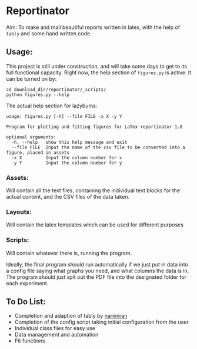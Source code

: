 # Reportinator
Aim: To make and mail beautiful reports written in latex, with the help of `tably` and some hand written code.

## Usage:
This project is still under construction, and will take some days to get to its full functional capacity. Right now, the help section of `figures.py` is active. It can be turned on by:
```shell
cd download_dir/reportinator/_scripts/
python figures.py --help
```
The actual help section for lazybums:
```console
usage: figures.py [-h] --file FILE -x X -y Y

Program for plotting and fitting figures for LaTex reportinator 1.0

optional arguments:
  -h, --help   show this help message and exit
  --file FILE  Input the name of the csv file to be converted into a figure, placed in assets
  -x X         Input the column number for x
  -y Y         Input the column number for y
```
### Assets:
Will contain all the text files, containing the individual text blocks for the actual content, and the CSV files of the data taken.

### Layouts:
Will contain the latex templates which can be used for different purposes

### Scripts:
Will contain whatever there is, running the program.

Ideally, the final program should run automatically if we just put in data into a config file saying what graphs you need, and what columns the data is in. The program should just spit out the PDF file into the designated folder for each experiment.

## To Do List:
- Completion and adaption of tably by [narimiran](https://github.com/narimiran/tably)
- Completion of the config script taking initial configuration from the user
- Individual class files for easy use
- Data management and automation
- Fit functions
